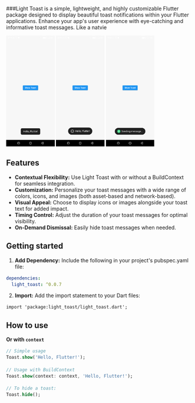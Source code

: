###Light Toast is a simple, lightweight, and highly customizable Flutter package designed to display beautiful toast notifications within your Flutter applications. Enhance your app's user experience with eye-catching and informative toast messages. Like a natvie

<img height="300" src="https://raw.githubusercontent.com/Anees7757/light_toast/master/assets/images/img1.png" alt=""/>
<img height="300" src="https://raw.githubusercontent.com/Anees7757/light_toast/master/assets/images/img2.png" alt=""/>
<img height="300" src="https://raw.githubusercontent.com/Anees7757/light_toast/master/assets/images/img3.png" alt=""/>

## Features

- **Contextual Flexibility:** Use Light Toast with or without a BuildContext for seamless integration.
- **Customization:** Personalize your toast messages with a wide range of colors, icons, and images (both asset-based and network-based).
- **Visual Appeal:** Choose to display icons or images alongside your toast text for added impact.
- **Timing Control:** Adjust the duration of your toast messages for optimal visibility.
- **On-Demand Dismissal:** Easily hide toast messages when needed.

## Getting started

1. **Add Dependency:** Include the following in your project's pubspec.yaml file:

```yaml
dependencies:
  light_toast: ^0.0.7
```

2. **Import:** Add the import statement to your Dart files:
```
import 'package:light_toast/light_toast.dart';
```

## How to use

**Or with `context`**
```dart
// Simple usage
Toast.show('Hello, Flutter!');

// Usage with BuildContext
Toast.show(context: context, 'Hello, Flutter!');

// To hide a toast:
Toast.hide();
```

